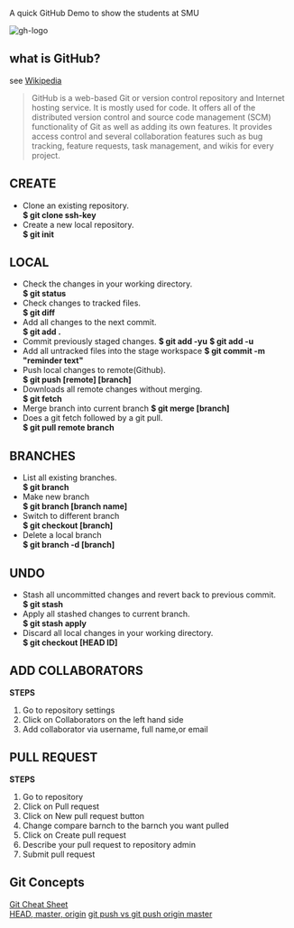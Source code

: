 A quick GitHub Demo to show the students at SMU

![gh-logo](https://user-images.githubusercontent.com/15793521/28505229-7317ae18-6fe7-11e7-8665-ae3539a72266.png)


what is GitHub?
-----------

see [Wikipedia](https://en.wikipedia.org/wiki/GitHub)

> GitHub is a web-based Git or version control repository and Internet hosting service. It is mostly used for code. It offers all of the distributed version control and source code management (SCM) functionality of Git as well as adding its own features. It provides access control and several collaboration features such as bug tracking, feature requests, task management, and wikis for every project.


CREATE
-----------

* Clone an existing repository.  
**$ git clone ssh-key**  
* Create a new local repository.  
**$ git init** 

LOCAL
----------- 

* Check the changes in your working directory.  
**$ git status**  
* Check changes to tracked files.  
**$ git diff** 
* Add all changes to the next commit.  
**$ git add .**  
* Commit previously staged changes. 
**$ git add -yu**
**$ git add -u**
* Add all untracked files into the stage workspace
**$ git commit -m "reminder text"**
* Push local changes to remote(Github).  
**$ git push [remote] [branch]** 
* Downloads all remote changes without merging.  
**$ git fetch**  
* Merge branch into current branch 
**$ git merge [branch]**
* Does a git fetch followed by a git pull.  
**$ git pull remote branch** 
  
BRANCHES
-----------

* List all existing branches.  
**$ git branch**
* Make new branch    
**$ git branch [branch name]**   
* Switch to different branch    
**$ git checkout [branch]** 
* Delete a local branch    
**$ git branch -d [branch]** 
   
UNDO
-----------

* Stash all uncommitted changes and revert back to previous commit.  
**$ git stash**  
* Apply all stashed changes to current branch.  
**$ git stash apply** 
* Discard all local changes in your working directory.  
**$ git checkout [HEAD ID]** 



ADD COLLABORATORS
-----------

**STEPS**
1. Go to repository settings
2. Click on Collaborators on the left hand side
3. Add collaborator via username, full name,or email


PULL REQUEST
-----------

**STEPS**
1. Go to repository 
2. Click on Pull request
3. Click on New pull request button
4. Change compare barnch to the barnch you want pulled
5. Click on Create pull request
6. Describe your pull request to repository admin
7. Submit pull request


Git Concepts  
-----------

[Git Cheat Sheet](https://services.github.com/on-demand/downloads/github-git-cheat-sheet.pdf)  
[HEAD, master, origin](https://stackoverflow.com/questions/8196544/what-are-the-git-concepts-of-head-master-origin)
[git push vs git push origin master](https://stackoverflow.com/questions/12462481/what-is-the-difference-between-git-push-origin-and-git-push-origin-master)
